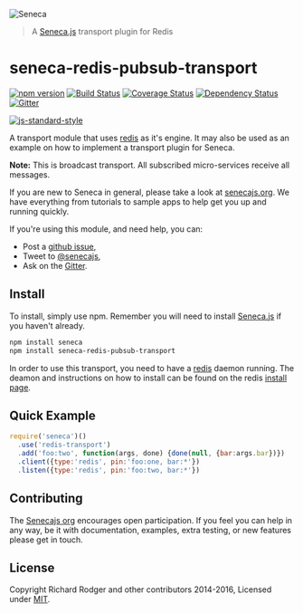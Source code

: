 ![Seneca](http://senecajs.org/files/assets/seneca-logo.png)
> A [Seneca.js][] transport plugin for Redis

# seneca-redis-pubsub-transport
[![npm version][npm-badge]][npm-url]
[![Build Status][travis-badge]][travis-url]
[![Coverage Status][coveralls-badge]][coveralls-url]
[![Dependency Status][david-badge]][david-url]
[![Gitter][gitter-badge]][gitter-url]

[![js-standard-style][standard-badge]][standard-style]

A transport module that uses [redis] as it's engine. It may also be used as an example on how to implement a transport plugin for Seneca.

__Note:__ This is broadcast transport. All subscribed micro-services receive all messages.

If you are new to Seneca in general, please take a look at [senecajs.org][]. We have everything from
tutorials to sample apps to help get you up and running quickly.

If you're using this module, and need help, you can:

- Post a [github issue][],
- Tweet to [@senecajs][],
- Ask on the [Gitter][gitter-url].


## Install
To install, simply use npm. Remember you will need to install [Seneca.js][] if you haven't already.

```sh
npm install seneca
npm install seneca-redis-pubsub-transport
```

In order to use this transport, you need to have a [redis][] daemon running. The deamon and instructions on how to install can be found on the redis [install page][].

## Quick Example

```js
require('seneca')()
  .use('redis-transport')
  .add('foo:two', function(args, done) {done(null, {bar:args.bar})})
  .client({type:'redis', pin:'foo:one, bar:*'})
  .listen({type:'redis', pin:'foo:two, bar:*'})
```

## Contributing
The [Senecajs org][] encourages open participation. If you feel you can help in any way, be it with
documentation, examples, extra testing, or new features please get in touch.

## License
Copyright Richard Rodger and other contributors 2014-2016, Licensed under [MIT][].

[npm-badge]: https://img.shields.io/npm/v/seneca-redis-pubsub-transport.svg
[npm-url]: https://npmjs.com/package/seneca-redis-pubsub-transport
[travis-badge]: https://api.travis-ci.org/senecajs/seneca-redis-pubsub-transport.svg
[travis-url]: https://travis-ci.org/senecajs/seneca-redis-pubsub-transport
[coveralls-badge]:https://coveralls.io/repos/senecajs/seneca-redis-pubsub-transport/badge.svg?branch=master&service=github
[coveralls-url]: https://coveralls.io/github/senecajs/seneca-redis-pubsub-transport?branch=master
[david-badge]: https://david-dm.org/senecajs/seneca-redis-pubsub-transport.svg
[david-url]: https://david-dm.org/senecajs/seneca-redis-pubsub-transport
[gitter-badge]: https://badges.gitter.im/senecajs/seneca.svg
[gitter-url]: https://gitter.im/senecajs/seneca

[standard-badge]: https://raw.githubusercontent.com/feross/standard/master/badge.png
[standard-style]: https://github.com/feross/standard

[redis]: http://redis.io/
[install page]: http://redis.io/download
[MIT]: ./LICENSE
[Senecajs org]: https://github.com/senecajs/
[senecajs.org]: http://senecajs.org/
[Seneca.js]: https://www.npmjs.com/package/seneca
[github issue]: https://github.com/senecajs/seneca-redis-pubsub-transport/issues
[@senecajs]: http://twitter.com/senecajs
